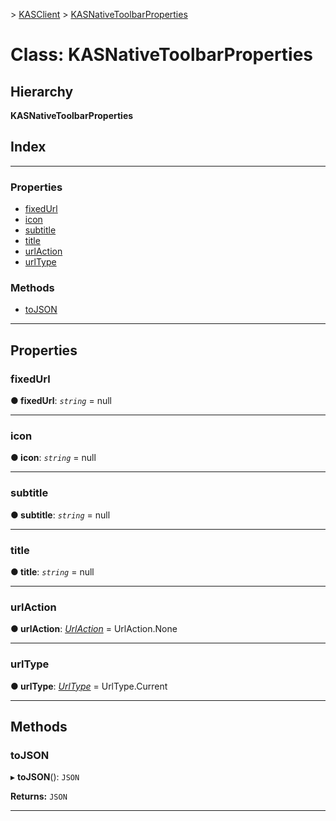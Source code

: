 [](../README.md) > [KASClient](../modules/kasclient.md) > [KASNativeToolbarProperties](../classes/kasclient.kasnativetoolbarproperties.md)

# Class: KASNativeToolbarProperties

## Hierarchy

**KASNativeToolbarProperties**

## Index

---

### Properties

* [fixedUrl](kasclient.kasnativetoolbarproperties.md#fixedurl)
* [icon](kasclient.kasnativetoolbarproperties.md#icon)
* [subtitle](kasclient.kasnativetoolbarproperties.md#subtitle)
* [title](kasclient.kasnativetoolbarproperties.md#title)
* [urlAction](kasclient.kasnativetoolbarproperties.md#urlaction)
* [urlType](kasclient.kasnativetoolbarproperties.md#urltype)

### Methods

* [toJSON](kasclient.kasnativetoolbarproperties.md#tojson)

---

## Properties

<a id="fixedurl"></a>

###  fixedUrl

**● fixedUrl**: *`string`* =  null

___
<a id="icon"></a>

###  icon

**● icon**: *`string`* =  null

___
<a id="subtitle"></a>

###  subtitle

**● subtitle**: *`string`* =  null

___
<a id="title"></a>

###  title

**● title**: *`string`* =  null

___
<a id="urlaction"></a>

###  urlAction

**● urlAction**: *[UrlAction](../enums/kasclient.urlaction.md)* =  UrlAction.None

___
<a id="urltype"></a>

###  urlType

**● urlType**: *[UrlType](../enums/kasclient.urltype.md)* =  UrlType.Current

___

## Methods

<a id="tojson"></a>

###  toJSON

▸ **toJSON**(): `JSON`

**Returns:** `JSON`

___

